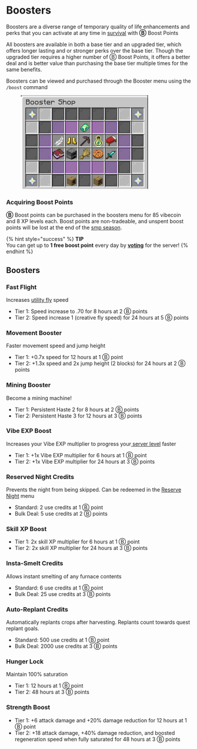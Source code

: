 # Boosters

Boosters are a diverse range of temporary quality of life enhancements and perks that you can activate at any time in [survival](broken-reference) with **Ⓑ** Boost Points

All boosters are available in both a base tier and an upgraded tier, which offers longer lasting and or stronger perks over the base tier. Though the upgraded tier requires a higher number of Ⓑ Boost Points, it offers a better deal and is better value than purchasing the base tier multiple times for the same benefits.

Boosters can be viewed and purchased through the Booster menu using the `/boost` command

<figure><img src="../.gitbook/assets/image (11).png" alt="" width="346"><figcaption></figcaption></figure>

### Acquiring Boost Points

**Ⓑ** Boost points can be purchased in the boosters menu for 85 vibecoin and 8 XP levels each.  Boost points are non-tradeable, and unspent boost points will be lost at the end of the [smp season](smp-survival-s8/season-information.md).

{% hint style="success" %}
**TIP**\
You can get up to **1 free boost point** every day by [**voting**](../general/misc./voting.md) for the server!
{% endhint %}

## Boosters

### **Fast Flight**

Increases [utility fly](tweak-list/utility-flight.md) speed

* Tier 1: Speed increase to .70 for 8 hours at 2 Ⓑ points
* Tier 2: Speed increase 1 (creative fly speed) for 24 hours at 5 Ⓑ points

### **Movement Booster**

Faster movement speed and jump height

* Tier 1: +0.7x speed for 12 hours at 1 Ⓑ point
* Tier 2: +1.3x speed and 2x jump height (2 blocks) for 24 hours at 2 Ⓑ points

### Mining Booster

Become a mining machine!

* Tier 1: Persistent Haste 2 for 8 hours at 2 Ⓑ points
* Tier 2: Persistent Haste 3 for 12 hours at  3 Ⓑ points

### **Vibe EXP Boost**

Increases your Vibe EXP multiplier to progress your[ server level](../general/leveling.md) faster

* Tier 1: +1x Vibe EXP multiplier for 6 hours at 1 Ⓑ point
* Tier 2: +1x Vibe EXP multiplier for 24 hours at 3 Ⓑ points

### **Reserved Night Credits**

Prevents the night from being skipped. Can be redeemed in the [Reserve Night](tweak-list/reserved-nights.md) menu

* Standard: 2 use credits at 1 Ⓑ point
* Bulk Deal: 5 use credits at 2 Ⓑ points

### **Skill XP Boost**

* Tier 1: 2x skill XP multiplier for 6 hours at 1 Ⓑ point
* Tier 2: 2x skill XP multiplier for 24 hours at 3 Ⓑ points

### **Insta-Smelt Credits**

Allows instant smelting of any furnace contents

* Standard: 6 use credits at 1 Ⓑ point
* Bulk Deal: 25 use credits at 3 Ⓑ points

### **Auto-Replant Credits**

Automatically replants crops after harvesting. Replants count towards quest replant goals.

* Standard: 500 use credits at 1 Ⓑ point
* Bulk Deal: 2000 use credits at 3 Ⓑ points

### **Hunger Lock**

Maintain 100% saturation

* Tier 1: 12 hours at 1 Ⓑ point
* Tier 2: 48 hours at 3 Ⓑ points

### **Strength Boost**

* Tier 1: +6 attack damage and +20% damage reduction for 12 hours at 1 Ⓑ point
* Tier 2: +18 attack damage, +40% damage reduction, and boosted regeneration speed when fully saturated for 48 hours at 3 Ⓑ points
